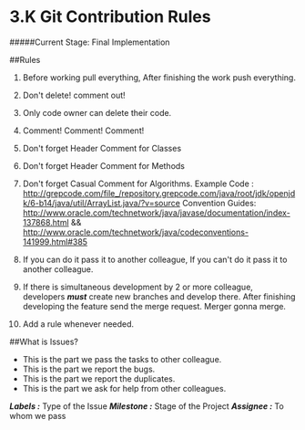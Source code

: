# 3.K Git Contribution Rules 
#####Current Stage: Final Implementation

##Rules 
1. Before working pull everything, After finishing the work push everything.

2. Don't delete! comment out!
  1. Only code owner can delete their code.

3. Comment! Comment! Comment!
  1. Don't forget Header Comment for Classes
  2. Don't forget Header Comment for Methods
  3. Don't forget Casual Comment for Algorithms.
Example Code : http://grepcode.com/file_/repository.grepcode.com/java/root/jdk/openjdk/6-b14/java/util/ArrayList.java/?v=source
Convention Guides: http://www.oracle.com/technetwork/java/javase/documentation/index-137868.html && http://www.oracle.com/technetwork/java/codeconventions-141999.html#385

4. If you can do it pass it to another colleague, If you can't do it pass it to another colleague.

5. If there is simultaneous development by 2 or more colleague, developers ***must*** create new branches and develop there. After finishing developing the feature send the merge request. Merger gonna merge.

6. Add a rule whenever needed.

##What is Issues?
* This is the part we pass the tasks to other colleague.
* This is the part we report the bugs.
* This is the part we report the duplicates.
* This is the part we ask for help from other colleagues.

***Labels :*** Type of the Issue
***Milestone :*** Stage of the Project
***Assignee :*** To whom we pass
